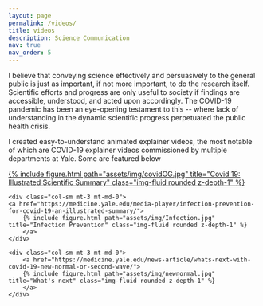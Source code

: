 ```yaml
---
layout: page
permalink: /videos/
title: videos
description: Science Communication
nav: true
nav_order: 5
---
```


I believe that conveying science effectively and persuasively to the general public is just as important, if not more important, to do the research itself. Scientific efforts and progress are only useful to society if findings are accessible, understood, and acted upon accordingly. The COVID-19 pandemic has been an eye-opening testament to this -- where lack of understanding in the dynamic scientific progress perpetuated the public health crisis.  

I created easy-to-understand animated explainer videos, the most notable of which are COVID-19 explainer videos commissioned by multiple departments at Yale. Some are featured below


<div class="row">
    <div class="col-sm mt-3 mt-md-0">
    <a href="https://medicine.yale.edu/media-player/covid-19-an-illustrated-scientific-summary-1/">
        {% include figure.html path="assets/img/covidOG.jpg" title="Covid 19: Illustrated Scientific Summary" class="img-fluid rounded z-depth-1" %}
      </a>
    </div>

    <div class="col-sm mt-3 mt-md-0">
    <a href="https://medicine.yale.edu/media-player/infection-prevention-for-covid-19-an-illustrated-summary/">
        {% include figure.html path="assets/img/Infection.jpg" title="Infection Prevention" class="img-fluid rounded z-depth-1" %}
        </a>
    </div>

    <div class="col-sm mt-3 mt-md-0">
        <a href="https://medicine.yale.edu/news-article/whats-next-with-covid-19-new-normal-or-second-wave/">
        {% include figure.html path="assets/img/newnormal.jpg" title="What's next" class="img-fluid rounded z-depth-1" %}
        </a>
    </div>
</div>
<div class="caption">
